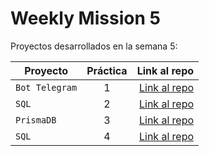 # Weekly Mission 5

Proyectos desarrollados en la semana 5:

| Proyecto | Práctica | Link al repo |
| ------------- |:-------------:| -----:|
|`Bot Telegram`|1|[Link al repo](https://github.com/Josue9405/fizzbuzz_bot)|
|`SQL`|2|[Link al repo](https://github.com/LaunchX-InnovaccionVirtual/MissionNodeJS)|
|`PrismaDB`|3|[Link al repo](https://github.com/LaunchX-InnovaccionVirtual/MissionNodeJS)|
|`SQL`|4|[Link al repo](https://github.com/LaunchX-InnovaccionVirtual/MissionNodeJS)|
